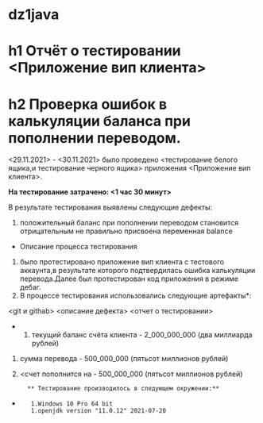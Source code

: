 # dz1java
# h1 Отчёт о тестировании <Приложение вип клиента>
# h2 Проверка ошибок в калькуляции баланса при пополнении переводом.
<29.11.2021> - <30.11.2021> было проведено <тестирование белого ящика,и тестирование черного ящика> приложения <Приложение вип клиента>.

**На тестирование затрачено: <1 час 30 минут>**

В результате тестирования выявлены следующие дефекты:

1. положительный баланс при пополнении переводом становится отрицательным
не правильно присвоена переменная balance

* Описание процесса тестирования
1. было протестировано приложение вип клиента с тестового аккаунта,в результате которого подтвердилась ошибка калькуляции перевода.Далее был протестирован код приложения 
в режиме дебаг.
1. В процессе тестирования использовались следующие артефакты*:

<git и githab>
<Intellig Idea>
<описание дефекта>
<отчет о тестировании>


*
  1. текущий баланс счёта клиента - 2_000_000_000 (два миллиарда рублей)
1. сумма перевода - 500_000_000 (пятьсот миллионов рублей)
1. <счет пополнится на - 500_000_000 (пятьсот миллионов рублей)

         ** Тестирование производилось в следующем окружении:**

*
         1.Windows 10 Pro 64 bit
         1.openjdk version "11.0.12" 2021-07-20
